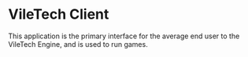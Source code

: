 # VileTech Client

This application is the primary interface for the average end user to the VileTech Engine, and is used to run games.
